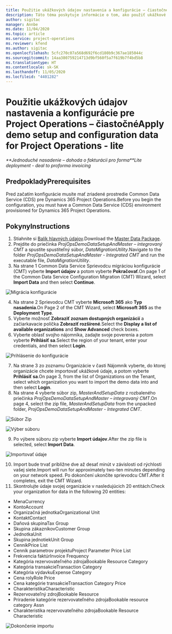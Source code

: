 ```yaml
---
title: Použitie ukážkových údajov nastavenia a konfigurácie – čiastočné
description: Táto téma poskytuje informácie o tom, ako použiť ukážkové údaje nastavenia a konfigurácie pre Project Operations.
author: sigitac
manager: Annbe
ms.date: 11/04/2020
ms.topic: article
ms.service: project-operations
ms.reviewer: kfend
ms.author: sigitac
ms.openlocfilehash: 5cfc270c07a568d692f6cd180b9c367ae185044c
ms.sourcegitcommit: 14aa380759214713d9bf560f5a7f619b7f4bd5b8
ms.translationtype: HT
ms.contentlocale: sk-SK
ms.lasthandoff: 11/05/2020
ms.locfileid: "4401282"
---
```

# <a name="apply-demo-setup-and-configuration-data-for-project-operations---lite"></a><span data-ttu-id="beecf-103">Použitie ukážkových údajov nastavenia a konfigurácie pre Project Operations – čiastočné</span><span class="sxs-lookup"><span data-stu-id="beecf-103">Apply demo setup and configuration data for Project Operations - lite</span></span> 

<span data-ttu-id="beecf-104">_\*\*Jednoduché nasadenie – dohoda o fakturácii pro forma_</span><span class="sxs-lookup"><span data-stu-id="beecf-104">_\*\*Lite deployment - deal to proforma invoicing_</span></span>

## <a name="prerequisites"></a><span data-ttu-id="beecf-105">Predpoklady</span><span class="sxs-lookup"><span data-stu-id="beecf-105">Prerequisites</span></span>

<span data-ttu-id="beecf-106">Pred začatím konfigurácie musíte mať zriadené prostredie Common Data Service (CDS) pre Dynamics 365 Project Operations.</span><span class="sxs-lookup"><span data-stu-id="beecf-106">Before you begin the configuration, you must have a Common Data Service (CDS) environment provisioned for Dynamics 365 Project Operations.</span></span>


## <a name="instructions"></a><span data-ttu-id="beecf-107">Pokyny</span><span class="sxs-lookup"><span data-stu-id="beecf-107">Instructions</span></span>

1. <span data-ttu-id="beecf-108">Stiahnite si [Balík hlavných údajov](https://download.microsoft.com/download/3/4/1/341bf279-a64f-4baa-af31-ce624859b518/ProjOpsSampleSetupData%20-%20CE%20only%20CMT.zip).</span><span class="sxs-lookup"><span data-stu-id="beecf-108">Download the [Master Data Package](https://download.microsoft.com/download/3/4/1/341bf279-a64f-4baa-af31-ce624859b518/ProjOpsSampleSetupData%20-%20CE%20only%20CMT.zip).</span></span> 
2. <span data-ttu-id="beecf-109">Prejdite do priečinka *ProjOpsDemoDataSetupAndMaster – integrovaný CMT* a spustite spustiteľný súbor, *DataMigrationUtility*.</span><span class="sxs-lookup"><span data-stu-id="beecf-109">Navigate to the folder *ProjOpsDemoDataSetupAndMaster - Integrated CMT* and run the executable file, *DataMigrationUtility*.</span></span>
3. <span data-ttu-id="beecf-110">Na strane 1 Common Data Service Sprievodcu migráciou konfigurácie (CMT) vyberte **Import údajov** a potom vyberte **Pokračovať**.</span><span class="sxs-lookup"><span data-stu-id="beecf-110">On page 1 of the Common Data Service Configuration Migration (CMT) Wizard, select **Import Data** and then select **Continue**.</span></span>

![Migrácia konfigurácie](./media/1ConfigurationMigration.png)

4. <span data-ttu-id="beecf-112">Na strane 2 Sprievodcu CMT vyberte **Microsoft 365** ako **Typ nasadenia**.</span><span class="sxs-lookup"><span data-stu-id="beecf-112">On Page 2 of the CMT Wizard, select **Microsoft 365** as the **Deployment Type**.</span></span>
5. <span data-ttu-id="beecf-113">Vyberte možnosť **Zobraziť zoznam dostupných organizácií** a začiarkavacie políčka **Zobraziť rozšírené**.</span><span class="sxs-lookup"><span data-stu-id="beecf-113">Select the **Display a list of available organizations** and **Show Advanced** check boxes.</span></span>
6. <span data-ttu-id="beecf-114">Vyberte oblasť svojho nájomníka, zadajte svoje poverenia a potom vyberte **Prihlásiť sa**.</span><span class="sxs-lookup"><span data-stu-id="beecf-114">Select the region of your tenant, enter your credentials, and then select **Login**.</span></span>

![Prihlásenie do konfigurácie](./media/2ConfigurationSignin.png)

7. <span data-ttu-id="beecf-116">Na strane 3 zo zoznamu Organizácie v časti Nájomník vyberte, do ktorej organizácie chcete importovať ukážkové údaje, a potom vyberte **Prihlásiť sa**.</span><span class="sxs-lookup"><span data-stu-id="beecf-116">On page 3, from the list of Organizations on the Tenant, select which organization you want to import the demo data into and then select **Login**.</span></span>
8. <span data-ttu-id="beecf-117">Na strane 4 vyberte súbor zip, *MasterAndSetupData* z rozbaleného priečinka *ProjOpsDemoDataSetupAndMaster – integrovaný CMT*.</span><span class="sxs-lookup"><span data-stu-id="beecf-117">On page 4, select the zip file, *MasterAndSetupData* from the unpacked folder, *ProjOpsDemoDataSetupAndMaster - Integrated CMT*.</span></span>

![Súbor Zip](./media/3ZipFile.png)

![Výber súboru](./media/4SelectAFile.png)

9. <span data-ttu-id="beecf-120">Po výbere súboru zip vyberte **Import údajov**.</span><span class="sxs-lookup"><span data-stu-id="beecf-120">After the zip file is selected, select **Import Data**.</span></span>

![Importovať údaje](./media/5ImportData.png)

10. <span data-ttu-id="beecf-122">Import bude trvať približne dve až desať minút v závislosti od rýchlosti vašej siete.</span><span class="sxs-lookup"><span data-stu-id="beecf-122">Import will run for approximately two-ten minutes depending on your network speed.</span></span> <span data-ttu-id="beecf-123">Po dokončení ukončite sprievodcu CMT.</span><span class="sxs-lookup"><span data-stu-id="beecf-123">After it completes, exit the CMT Wizard.</span></span> 
11. <span data-ttu-id="beecf-124">Skontrolujte údaje svojej organizácie v nasledujúcich 20 entitách:</span><span class="sxs-lookup"><span data-stu-id="beecf-124">Check your organization for data in the following 20 entities:</span></span>

-   <span data-ttu-id="beecf-125">Mena</span><span class="sxs-lookup"><span data-stu-id="beecf-125">Currency</span></span>
-   <span data-ttu-id="beecf-126">Konto</span><span class="sxs-lookup"><span data-stu-id="beecf-126">Account</span></span>
-   <span data-ttu-id="beecf-127">Organizačná jednotka</span><span class="sxs-lookup"><span data-stu-id="beecf-127">Organizational Unit</span></span>
-   <span data-ttu-id="beecf-128">Kontakt</span><span class="sxs-lookup"><span data-stu-id="beecf-128">Contact</span></span>
-   <span data-ttu-id="beecf-129">Daňová skupina</span><span class="sxs-lookup"><span data-stu-id="beecf-129">Tax Group</span></span>
-   <span data-ttu-id="beecf-130">Skupina zákazníkov</span><span class="sxs-lookup"><span data-stu-id="beecf-130">Customer Group</span></span>
-   <span data-ttu-id="beecf-131">Jednotka</span><span class="sxs-lookup"><span data-stu-id="beecf-131">Unit</span></span>
-   <span data-ttu-id="beecf-132">Skupina jednotiek</span><span class="sxs-lookup"><span data-stu-id="beecf-132">Unit Group</span></span>
-   <span data-ttu-id="beecf-133">Cenník</span><span class="sxs-lookup"><span data-stu-id="beecf-133">Price List</span></span>
-   <span data-ttu-id="beecf-134">Cenník parametrov projektu</span><span class="sxs-lookup"><span data-stu-id="beecf-134">Project Parameter Price List</span></span> 
-   <span data-ttu-id="beecf-135">Frekvencia faktúr</span><span class="sxs-lookup"><span data-stu-id="beecf-135">Invoice Frequency</span></span>
-   <span data-ttu-id="beecf-136">Kategória rezervovateľného zdroja</span><span class="sxs-lookup"><span data-stu-id="beecf-136">Bookable Resource Category</span></span>
-   <span data-ttu-id="beecf-137">Kategória transakcie</span><span class="sxs-lookup"><span data-stu-id="beecf-137">Transaction Category</span></span>
-   <span data-ttu-id="beecf-138">Kategória výdavku</span><span class="sxs-lookup"><span data-stu-id="beecf-138">Expense Category</span></span>
-   <span data-ttu-id="beecf-139">Cena roly</span><span class="sxs-lookup"><span data-stu-id="beecf-139">Role Price</span></span>
-   <span data-ttu-id="beecf-140">Cena kategórie transakcie</span><span class="sxs-lookup"><span data-stu-id="beecf-140">Transaction Category Price</span></span>
-   <span data-ttu-id="beecf-141">Charakteristika</span><span class="sxs-lookup"><span data-stu-id="beecf-141">Characteristic</span></span>
-   <span data-ttu-id="beecf-142">Rezervovateľný zdroj</span><span class="sxs-lookup"><span data-stu-id="beecf-142">Bookable Resource</span></span>
-   <span data-ttu-id="beecf-143">Priradenie kategórie rezervovateľného zdroja</span><span class="sxs-lookup"><span data-stu-id="beecf-143">Bookable resource category Assn</span></span>
-   <span data-ttu-id="beecf-144">Charakteristika rezervovateľného zdroja</span><span class="sxs-lookup"><span data-stu-id="beecf-144">Bookable Resource Characteristic</span></span>

![Dokončenie importu](./media/6CompleteImport.png)
